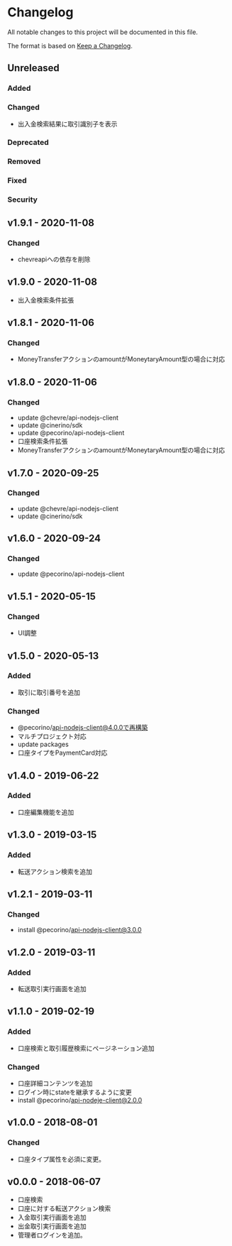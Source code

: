 # Changelog

All notable changes to this project will be documented in this file.

The format is based on [Keep a Changelog](http://keepachangelog.com/).

## Unreleased

### Added

### Changed

- 出入金検索結果に取引識別子を表示

### Deprecated

### Removed

### Fixed

### Security

## v1.9.1 - 2020-11-08

### Changed

- chevreapiへの依存を削除

## v1.9.0 - 2020-11-08

- 出入金検索条件拡張

## v1.8.1 - 2020-11-06

### Changed

- MoneyTransferアクションのamountがMoneytaryAmount型の場合に対応

## v1.8.0 - 2020-11-06

### Changed

- update @chevre/api-nodejs-client
- update @cinerino/sdk
- update @pecorino/api-nodejs-client
- 口座検索条件拡張
- MoneyTransferアクションのamountがMoneytaryAmount型の場合に対応

## v1.7.0 - 2020-09-25

### Changed

- update @chevre/api-nodejs-client
- update @cinerino/sdk

## v1.6.0 - 2020-09-24

### Changed

- update @pecorino/api-nodejs-client

## v1.5.1 - 2020-05-15

### Changed

- UI調整

## v1.5.0 - 2020-05-13

### Added

- 取引に取引番号を追加

### Changed

- @pecorino/api-nodejs-client@4.0.0で再構築
- マルチプロジェクト対応
- update packages
- 口座タイプをPaymentCard対応

## v1.4.0 - 2019-06-22

### Added

- 口座編集機能を追加

## v1.3.0 - 2019-03-15

### Added

- 転送アクション検索を追加

## v1.2.1 - 2019-03-11

### Changed

- install @pecorino/api-nodejs-client@3.0.0

## v1.2.0 - 2019-03-11

### Added

- 転送取引実行画面を追加

## v1.1.0 - 2019-02-19

### Added

- 口座検索と取引履歴検索にページネーション追加

### Changed

- 口座詳細コンテンツを追加
- ログイン時にstateを継承するように変更
- install @pecorino/api-nodeje-client@2.0.0

## v1.0.0 - 2018-08-01

### Changed

- 口座タイプ属性を必須に変更。

## v0.0.0 - 2018-06-07

- 口座検索
- 口座に対する転送アクション検索
- 入金取引実行画面を追加
- 出金取引実行画面を追加
- 管理者ログインを追加。
